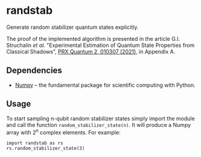 # randstab
Generate random stabilizer quantum states explicitly.

The proof of the implemented algorithm is presented in the article G.I. Struchalin _et al._ "Experimental Estimation of Quantum State Properties from Classical Shadows", [PRX Quantum 2, 010307 (2021)](https://link.aps.org/doi/10.1103/PRXQuantum.2.010307), in Appendix A.

## Dependencies
* [Numpy](https://numpy.org/) – the fundamental package for scientific computing with Python.

## Usage

To start sampling n-qubit random stabilizer states simply import the module and call the function `random_stabilizer_state(n)`. It will produce a Numpy array with 2<sup>n</sup> complex elements. For example:
```
import randstab as rs
rs.random_stabilizer_state(3)
```
